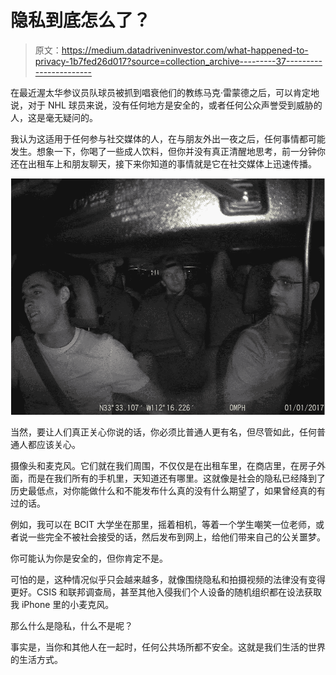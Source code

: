 # 隐私到底怎么了？

> 原文：<https://medium.datadriveninvestor.com/what-happened-to-privacy-1b7fed26d017?source=collection_archive---------37----------------------->

在最近渥太华参议员队球员被抓到唱衰他们的教练马克·雷蒙德之后，可以肯定地说，对于 NHL 球员来说，没有任何地方是安全的，或者任何公众声誉受到威胁的人，这是毫无疑问的。

我认为这适用于任何参与社交媒体的人，在与朋友外出一夜之后，任何事情都可能发生。想象一下，你喝了一些成人饮料，但你并没有真正清醒地思考，前一分钟你还在出租车上和朋友聊天，接下来你知道的事情就是它在社交媒体上迅速传播。

![](img/70b03eecf96b924d2d933cd497940694.png)

当然，要让人们真正关心你说的话，你必须比普通人更有名，但尽管如此，任何普通人都应该关心。

摄像头和麦克风。它们就在我们周围，不仅仅是在出租车里，在商店里，在房子外面，而是在我们所有的手机里，天知道还有哪里。这就像是社会的隐私已经降到了历史最低点，对你能做什么和不能发布什么真的没有什么期望了，如果曾经真的有过的话。

例如，我可以在 BCIT 大学坐在那里，摇着相机，等着一个学生嘲笑一位老师，或者说一些完全不被社会接受的话，然后发布到网上，给他们带来自己的公关噩梦。

你可能认为你是安全的，但你肯定不是。

可怕的是，这种情况似乎只会越来越多，就像围绕隐私和拍摄视频的法律没有变得更好。CSIS 和联邦调查局，甚至其他入侵我们个人设备的随机组织都在设法获取我 iPhone 里的小麦克风。

那么什么是隐私，什么不是呢？

事实是，当你和其他人在一起时，任何公共场所都不安全。这就是我们生活的世界的生活方式。